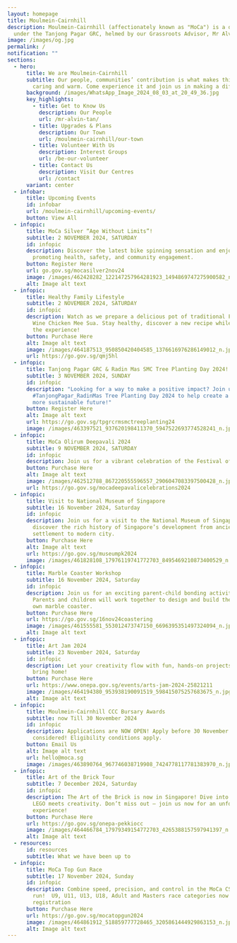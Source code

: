 ```yaml
---
layout: homepage
title: Moulmein-Cairnhill
description: Moulmein-Cairnhill (affectionately known as "MoCa") is a division
  under the Tanjong Pagar GRC, helmed by our Grassroots Advisor, Mr Alvin Tan.
image: /images/og.jpg
permalink: /
notification: ""
sections:
  - hero:
      title: We are Moulmein-Cairnhill
      subtitle: Our people, communities’ contribution is what makes this town special,
        caring and warm. Come experience it and join us in making a difference.
      background: /images/WhatsApp_Image_2024_08_03_at_20_49_36.jpg
      key_highlights:
        - title: Get to Know Us
          description: Our People
          url: /mr-alvin-tan/
        - title: Upgrades & Plans
          description: Our Town
          url: /moulmein-cairnhill/our-town
        - title: Volunteer With Us
          description: Interest Groups
          url: /be-our-volunteer
        - title: Contact Us
          description: Visit Our Centres
          url: /contact
      variant: center
  - infobar:
      title: Upcoming Events
      id: infobar
      url: /moulmein-cairnhill/upcoming-events/
      button: View All
  - infopic:
      title: MoCa Silver “Age Without Limits”!
      subtitle: 2 NOVEMBER 2024, SATURDAY
      id: infopic
      description: Discover the latest bike spinning sensation and enjoy activities
        promoting health, safety, and community engagement.
      button: Register Here
      url: go.gov.sg/mocasilver2nov24
      image: /images/462428282_122147257964281923_1494869747275900582_n.jpg
      alt: Image alt text
  - infopic:
      title: Healthy Family Lifestyle
      subtitle: 2 NOVEMBER 2024, SATURDAY
      id: infopic
      description: Watch as we prepare a delicious pot of traditional Foochow Red Rice
        Wine Chicken Mee Sua. Stay healthy, discover a new recipe while enjoying
        the experience!
      button: Purchase Here
      alt: Image alt text
      image: /images/464187513_950850420404585_1376616976286149012_n.jpg
      url: https://go.gov.sg/qmj5hl
  - infopic:
      title: Tanjong Pagar GRC & Radin Mas SMC Tree Planting Day 2024!
      subtitle: 3 NOVEMBER 2024, SUNDAY
      id: infopic
      description: "Looking for a way to make a positive impact? Join us at the
        #TanjongPagar_RadinMas Tree Planting Day 2024 to help create a greener,
        more sustainable future!"
      button: Register Here
      alt: Image alt text
      url: https://go.gov.sg/tpgrcrmsmctreeplanting24
      image: /images/463397521_937620198411370_5947522693774528241_n.jpg
  - infopic:
      title: MoCa Olirum Deepavali 2024
      subtitle: 9 NOVEMBER 2024, SATURDAY
      id: infopic
      description: Join us for a vibrant celebration of the Festival of Lights!
      button: Purchase Here
      alt: Image alt text
      image: /images/462512788_867220555596557_2906047083397500428_n.jpg
      url: https://go.gov.sg/mocadeepavalicelebrations2024
  - infopic:
      title: Visit to National Museum of Singapore
      subtitle: 16 November 2024, Saturday
      id: infopic
      description: Join us for a visit to the National Museum of Singapore and
        discover the rich history of Singapore’s development from ancient
        settlement to modern city.
      button: Purchase Here
      alt: Image alt text
      url: https://go.gov.sg/museumpk2024
      image: /images/461828108_17976119741772703_8495469210873400529_n.jpg
  - infopic:
      title: Marble Coaster Workshop
      subtitle: 16 November 2024, Saturday
      id: infopic
      description: Join us for an exciting parent-child bonding activity at PKCC!
        Parents and children will work together to design and build their very
        own marble coaster.
      button: Purchase Here
      url: https://go.gov.sg/16nov24coastering
      image: /images/461555581_553012473747150_6696395351497324094_n.jpg
      alt: Image alt text
  - infopic:
      title: Art Jam 2024
      subtitle: 23 November 2024, Saturday
      id: infopic
      description: Let your creativity flow with fun, hands-on projects that you can
        bring home!
      button: Purchase Here
      url: https://www.onepa.gov.sg/events/arts-jam-2024-25821211
      image: /images/464194380_953938190091519_598415075257683675_n.jpg
      alt: Image alt text
  - infopic:
      title: Moulmein-Cairnhill CCC Bursary Awards
      subtitle: now Till 30 November 2024
      id: infopic
      description: Applications are NOW OPEN! Apply before 30 November 2024 to be
        considered! Eligibility conditions apply.
      button: Email Us
      alt: Image alt text
      url: hello@moca.sg
      image: /images/463890764_967746038719908_7424778117781383970_n.jpg
  - infopic:
      title: Art of the Brick Tour
      subtitle: 7 December 2024, Saturday
      id: infopic
      description: The Art of the Brick is now in Singapore! Dive into a world where
        LEGO meets creativity. Don’t miss out – join us now for an unforgettable
        experience!
      button: Purchase Here
      url: https://go.gov.sg/onepa-pekkiocc
      image: /images/464466784_17979349154772703_4265388157597941397_n.jpg
      alt: Image alt text
  - resources:
      id: resources
      subtitle: What we have been up to
  - infopic:
      title: MoCa Top Gun Race
      subtitle: 17 November 2024, Sunday
      id: infopic
      description: Combine speed, precision, and control in the MoCa CSN Top Gun laser
        run!  U9, U11, U13, U18, Adult and Masters race categories now open for
        registration
      button: Purchase Here
      url: https://go.gov.sg/mocatopgun2024
      image: /images/464861912_518859777728465_3205861444929863153_n.jpg
      alt: Image alt text
---
```

